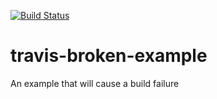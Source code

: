 [![Build Status](https://travis-ci.org/cookerlyk/travis-broken-example.svg?branch=master)](https://travis-ci.org/cookerlyk/travis-broken-example)
# travis-broken-example

An example that will cause a build failure
